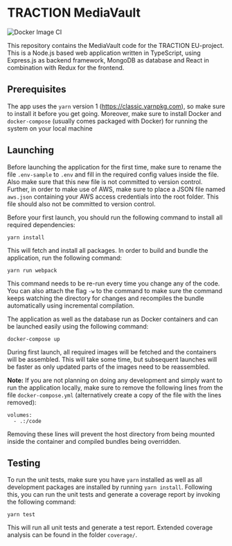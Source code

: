 # TRACTION MediaVault

![Docker Image CI](https://github.com/tv-vicomtech/traction_MediaVault/workflows/Docker%20Image%20CI/badge.svg)

This repository contains the MediaVault code for the TRACTION EU-project. This
is a Node.js based web application written in TypeScript, using Express.js as
backend framework, MongoDB as database and React in combination with Redux for
the frontend.

## Prerequisites

The app uses the `yarn` version 1 (https://classic.yarnpkg.com), so make sure
to install it before you get going. Moreover, make sure to install Docker and
`docker-compose` (usually comes packaged with Docker) for running the system
on your local machine

## Launching

Before launching the application for the first time, make sure to rename the
file `.env-sample` to `.env` and fill in the required config values inside the
file. Also make sure that this new file is not committed to version control.
Further, in order to make use of AWS, make sure to place a JSON file named
`aws.json` containing your AWS access credentials into the root folder. This
file should also not be committed to version control.

Before your first launch, you should run the following command to install all
required dependencies:

    yarn install

This will fetch and install all packages. In order to build and bundle the
application, run the following command:

    yarn run webpack

This command needs to be re-run every time you change any of the code. You
can also attach the flag `-w` to the command to make sure the command keeps
watching the directory for changes and recompiles the bundle automatically
using incremental compilation.

The application as well as the database run as Docker containers and can be
launched easily using the following command:

    docker-compose up

During first launch, all required images will be fetched and the containers
will be assembled. This will take some time, but subsequent launches will be
faster as only updated parts of the images need to be reassembled.

**Note:** If you are not planning on doing any development and simply want to
run the application locally, make sure to remove the following lines from the
file `docker-compose.yml` (alternatively create a copy of the file with the
lines removed):

    volumes:
      - .:/code

Removing these lines will prevent the host directory from being mounted inside
the container and compiled bundles being overridden.

## Testing

To run the unit tests, make sure you have `yarn` installed as well as all
development packages are installed by running `yarn install`. Following this,
you can run the unit tests and generate a coverage report by invoking the
following command:

    yarn test

This will run all unit tests and generate a test report. Extended coverage
analysis can be found in the folder `coverage/`.

